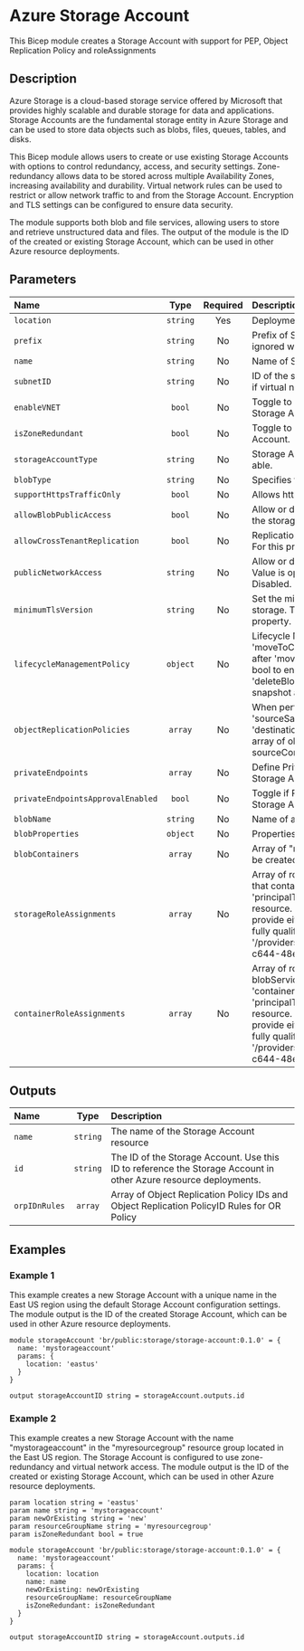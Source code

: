# Azure Storage Account

This Bicep module creates a Storage Account with support for PEP, Object Replication Policy and roleAssignments

## Description

Azure Storage is a cloud-based storage service offered by Microsoft that provides highly scalable and durable storage for data and applications.
Storage Accounts are the fundamental storage entity in Azure Storage and can be used to store data objects such as blobs, files, queues, tables, and disks.

This Bicep module allows users to create or use existing Storage Accounts with options to control redundancy, access, and security settings.
Zone-redundancy allows data to be stored across multiple Availability Zones, increasing availability and durability.
Virtual network rules can be used to restrict or allow network traffic to and from the Storage Account.
Encryption and TLS settings can be configured to ensure data security.

The module supports both blob and file services, allowing users to store and retrieve unstructured data and files.
The output of the module is the ID of the created or existing Storage Account, which can be used in other Azure resource deployments.

## Parameters

| Name                              | Type     | Required | Description                                                                                                                                                                                                                                                                                                                                                                                                                                                               |
| :-------------------------------- | :------: | :------: | :------------------------------------------------------------------------------------------------------------------------------------------------------------------------------------------------------------------------------------------------------------------------------------------------------------------------------------------------------------------------------------------------------------------------------------------------------------------------ |
| `location`                        | `string` | Yes      | Deployment Location                                                                                                                                                                                                                                                                                                                                                                                                                                                       |
| `prefix`                          | `string` | No       | Prefix of Storage Account Resource Name. This param is ignored when name is provided.                                                                                                                                                                                                                                                                                                                                                                                     |
| `name`                            | `string` | No       | Name of Storage Account. Must be unique within Azure.                                                                                                                                                                                                                                                                                                                                                                                                                     |
| `subnetID`                        | `string` | No       | ID of the subnet where the Storage Account will be deployed, if virtual network access is enabled.                                                                                                                                                                                                                                                                                                                                                                        |
| `enableVNET`                      | `bool`   | No       | Toggle to enable or disable virtual network access for the Storage Account.                                                                                                                                                                                                                                                                                                                                                                                               |
| `isZoneRedundant`                 | `bool`   | No       | Toggle to enable or disable zone redundancy for the Storage Account.                                                                                                                                                                                                                                                                                                                                                                                                      |
| `storageAccountType`              | `string` | No       | Storage Account Type. Use Zonal Redundant Storage when able.                                                                                                                                                                                                                                                                                                                                                                                                              |
| `blobType`                        | `string` | No       | Specifies the type of blob to manage the lifecycle policy.                                                                                                                                                                                                                                                                                                                                                                                                                |
| `supportHttpsTrafficOnly`         | `bool`   | No       | Allows https traffic only to storage service if sets to true.                                                                                                                                                                                                                                                                                                                                                                                                             |
| `allowBlobPublicAccess`           | `bool`   | No       | Allow or disallow public access to all blobs or containers in the storage account.                                                                                                                                                                                                                                                                                                                                                                                        |
| `allowCrossTenantReplication`     | `bool`   | No       | Replication of objects between AAD tenants is allowed or not. For this property, the default interpretation is true.                                                                                                                                                                                                                                                                                                                                                      |
| `publicNetworkAccess`             | `string` | No       | Allow or disallow public network access to Storage Account. Value is optional but if passed in, must be Enabled or Disabled.                                                                                                                                                                                                                                                                                                                                              |
| `minimumTlsVersion`               | `string` | No       | Set the minimum TLS version to be permitted on requests to storage. The default interpretation is TLS 1.0 for this property.                                                                                                                                                                                                                                                                                                                                              |
| `lifecycleManagementPolicy`       | `object` | No       | Lifecycle Management Policy Rules, should contain: 'moveToCool' bool to enable blob to be moved to cool tier after 'moveToCoolAfterLastModificationDays', 'deleteBlob' bool to enable blob to be deleted after 'deleteBlobAfterLastModificationDays' and delete the snapshot after 'deleteSnapshotAfterLastModificationDays'                                                                                                                                              |
| `objectReplicationPolicies`       | `array`  | No       | When performing object replication, it should contain: 'sourceSaName', 'destinationSaName', 'sourceSaId', 'destinationSaId', 'policyId' & 'objReplicationRules' which is array of objReplicationRules object that contains sourceContainer, destinationContainer and ruleId                                                                                                                                                                                               |
| `privateEndpoints`                | `array`  | No       | Define Private Endpoints that should be created for Azure Storage Account.                                                                                                                                                                                                                                                                                                                                                                                                |
| `privateEndpointsApprovalEnabled` | `bool`   | No       | Toggle if Private Endpoints manual approval for Azure Storage Account should be enabled.                                                                                                                                                                                                                                                                                                                                                                                  |
| `blobName`                        | `string` | No       | Name of a blob service to be created.                                                                                                                                                                                                                                                                                                                                                                                                                                     |
| `blobProperties`                  | `object` | No       | Properties object for a Blob service of a Storage Account.                                                                                                                                                                                                                                                                                                                                                                                                                |
| `blobContainers`                  | `array`  | No       | Array of "name" & "properties" object for a Blob containers to be created for blobServices of Storage Account.                                                                                                                                                                                                                                                                                                                                                            |
| `storageRoleAssignments`          | `array`  | No       | Array of role assignment objects with Storage Account scope that contain the 'roleDefinitionIdOrName', 'principalId' and 'principalType' to define RBAC role assignments on that resource. In the roleDefinitionIdOrName attribute, you can provide either the display name of the role definition, or its fully qualified ID in the following format: '/providers/Microsoft.Authorization/roleDefinitions/c2f4ef07-c644-48eb-af81-4b1b4947fb11'                          |
| `containerRoleAssignments`        | `array`  | No       | Array of role assignment objects with blobServices/containers scope that contain the 'containerName', 'roleDefinitionIdOrName', 'principalId' and 'principalType' to define RBAC role assignments on that resource. In the roleDefinitionIdOrName attribute, you can provide either the display name of the role definition, or its fully qualified ID in the following format: '/providers/Microsoft.Authorization/roleDefinitions/c2f4ef07-c644-48eb-af81-4b1b4947fb11' |

## Outputs

| Name          | Type     | Description                                                                                                      |
| :------------ | :------: | :--------------------------------------------------------------------------------------------------------------- |
| `name`        | `string` | The name of the Storage Account resource                                                                         |
| `id`          | `string` | The ID of the Storage Account. Use this ID to reference the Storage Account in other Azure resource deployments. |
| `orpIDnRules` | `array`  | Array of Object Replication Policy IDs and Object Replication PolicyID Rules for OR Policy                       |

## Examples

### Example 1

This example creates a new Storage Account with a unique name in the East US region using the default Storage Account configuration settings. The module output is the ID of the created Storage Account, which can be used in other Azure resource deployments.

```bicep
module storageAccount 'br/public:storage/storage-account:0.1.0' = {
  name: 'mystorageaccount'
  params: {
    location: 'eastus'
  }
}

output storageAccountID string = storageAccount.outputs.id
```

### Example 2

This example creates a new Storage Account with the name "mystorageaccount" in the "myresourcegroup" resource group located in the East US region. The Storage Account is configured to use zone-redundancy and virtual network access. The module output is the ID of the created or existing Storage Account, which can be used in other Azure resource deployments.

```bicep
param location string = 'eastus'
param name string = 'mystorageaccount'
param newOrExisting string = 'new'
param resourceGroupName string = 'myresourcegroup'
param isZoneRedundant bool = true

module storageAccount 'br/public:storage/storage-account:0.1.0' = {
  name: 'mystorageaccount'
  params: {
    location: location
    name: name
    newOrExisting: newOrExisting
    resourceGroupName: resourceGroupName
    isZoneRedundant: isZoneRedundant
  }
}

output storageAccountID string = storageAccount.outputs.id
```